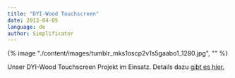 ```yaml
---
title: "DYI-Wood Touchscreen"
date: 2013-04-05
language: de
author: Simplificator
---
```


{% image "./content/images/tumblr_mks1oscp2v1s5gaabo1_1280.jpg", "" %}

Unser DYI-Wood Touchscreen Projekt im Einsatz. Details dazu [gibt es hier.](http://simplificator.com/de/referenzen/diy-wood-moderne-kundeninteraktion-in-baumaerkten-auf-touch-screen-basis-und-javascript/)
